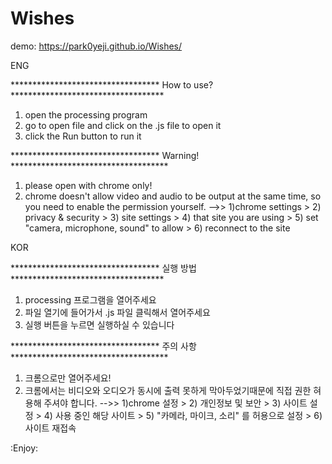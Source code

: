 # Wishes

demo: https://park0yeji.github.io/Wishes/

ENG

********************************** How to use? ***********************************

1. open the processing program
2. go to open file and click on the .js file to open it
3. click the Run button to run it

********************************** Warning! ************************************
1. please open with chrome only!
2. chrome doesn't allow video and audio to be output at the same time, so you need to enable the permission yourself.
    -->> 1)chrome settings > 2) privacy & security > 3) site settings > 4) that site you are using 
            > 5) set "camera, microphone, sound" to allow > 6) reconnect to the site
            

KOR

********************************** 실행 방법 ***********************************

1. processing 프로그램을 열어주세요
2. 파일 열기에 들어가서 .js 파일 클릭해서 열어주세요
3. 실행 버튼을 누르면 실행하실 수 있습니다

********************************** 주의 사항 ************************************
1. 크롬으로만 열어주세요!
2. 크롬에서는 비디오와 오디오가 동시에 출력 못하게 막아두었기때문에 직접 권한 혀용해 주셔야 합니다.
    -->> 1)chrome 설정 > 2) 개인정보 및 보안 > 3) 사이트 설정 > 4) 사용 중인 해당 사이트 
            > 5) "카메라, 마이크, 소리" 를 허용으로 설정 > 6) 사이트 재접속
  
:Enjoy:
